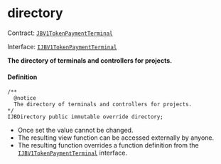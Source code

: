 # directory

Contract: [`JBV1TokenPaymentTerminal`](/dev/deprecated/v2/contracts/or-payment-terminals/jbv1tokenpaymentterminal/README.md)​‌

Interface: [`IJBV1TokenPaymentTerminal`](/dev/deprecated/v2/interfaces/ijbv1tokenpaymentterminal.md)

**The directory of terminals and controllers for projects.**

#### Definition

```
/**
  @notice
  The directory of terminals and controllers for projects.
*/
IJBDirectory public immutable override directory;
```

* Once set the value cannot be changed.
* The resulting view function can be accessed externally by anyone.
* The resulting function overrides a function definition from the [`IJBV1TokenPaymentTerminal`](/dev/deprecated/v2/interfaces/ijbv1tokenpaymentterminal.md) interface.
